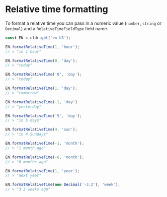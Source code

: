 # Relative time formatting

To format a relative time you can pass in a numeric value (`number`, `string` or `Decimal`) and a `RelativeTimeFieldType` field name.

```typescript
const EN = cldr.get('en-US');

EN.formatRelativeTime(1, 'hour');
// > "in 1 hour"

EN.formatRelativeTime(0, 'day');
// > "today"

EN.formatRelativeTime('0', 'day');
// > "today"

EN.formatRelativeTime(1, 'day');
// > "tomorrow"

EN.formatRelativeTime(-1, 'day')
// > "yesterday"

EN.formatRelativeTime('5', 'day');
// > "in 5 days"

EN.formatRelativeTime(4, 'sun');
// > "in 4 Sundays"

EN.formatRelativeTime(-1, 'month');
// > "1 month ago"

EN.formatRelativeTime(-6, 'month');
// > "6 months ago"

EN.formatRelativeTime(1, 'year');
// > "next year"

EN.formatRelativeTime(new Decimal('-3.2'), 'week');
// > "3.2 weeks ago"
```
